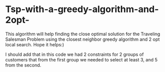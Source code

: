 # Tsp-with-a-greedy-algorithm-and-2opt-
This algorithm will help finding the close optimal solution for the Traveling Salesman Problem using the closest neighbor greedy algorithm and 2 opt local search. Hope it helps:)

I should add that in this code we had 2 constraints for 2 groups of customers that from the first group we needed to select at least 3, and 5 from the second.
